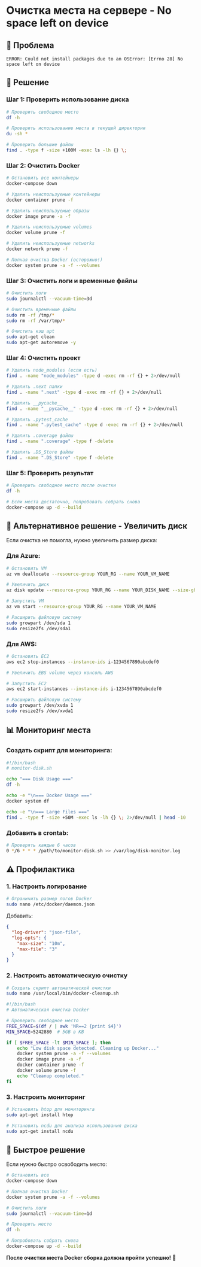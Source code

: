 # Очистка места на сервере - No space left on device

## 🐛 Проблема
```
ERROR: Could not install packages due to an OSError: [Errno 28] No space left on device
```

## 🔧 Решение

### Шаг 1: Проверить использование диска
```bash
# Проверить свободное место
df -h

# Проверить использование места в текущей директории
du -sh *

# Проверить большие файлы
find . -type f -size +100M -exec ls -lh {} \;
```

### Шаг 2: Очистить Docker
```bash
# Остановить все контейнеры
docker-compose down

# Удалить неиспользуемые контейнеры
docker container prune -f

# Удалить неиспользуемые образы
docker image prune -a -f

# Удалить неиспользуемые volumes
docker volume prune -f

# Удалить неиспользуемые networks
docker network prune -f

# Полная очистка Docker (осторожно!)
docker system prune -a -f --volumes
```

### Шаг 3: Очистить логи и временные файлы
```bash
# Очистить логи
sudo journalctl --vacuum-time=3d

# Очистить временные файлы
sudo rm -rf /tmp/*
sudo rm -rf /var/tmp/*

# Очистить кэш apt
sudo apt-get clean
sudo apt-get autoremove -y
```

### Шаг 4: Очистить проект
```bash
# Удалить node_modules (если есть)
find . -name "node_modules" -type d -exec rm -rf {} + 2>/dev/null

# Удалить .next папки
find . -name ".next" -type d -exec rm -rf {} + 2>/dev/null

# Удалить __pycache__
find . -name "__pycache__" -type d -exec rm -rf {} + 2>/dev/null

# Удалить .pytest_cache
find . -name ".pytest_cache" -type d -exec rm -rf {} + 2>/dev/null

# Удалить .coverage файлы
find . -name ".coverage" -type f -delete

# Удалить .DS_Store файлы
find . -name ".DS_Store" -type f -delete
```

### Шаг 5: Проверить результат
```bash
# Проверить свободное место после очистки
df -h

# Если места достаточно, попробовать собрать снова
docker-compose up -d --build
```

## 🚀 Альтернативное решение - Увеличить диск

Если очистка не помогла, нужно увеличить размер диска:

### Для Azure:
```bash
# Остановить VM
az vm deallocate --resource-group YOUR_RG --name YOUR_VM_NAME

# Увеличить диск
az disk update --resource-group YOUR_RG --name YOUR_DISK_NAME --size-gb 50

# Запустить VM
az vm start --resource-group YOUR_RG --name YOUR_VM_NAME

# Расширить файловую систему
sudo growpart /dev/sda 1
sudo resize2fs /dev/sda1
```

### Для AWS:
```bash
# Остановить EC2
aws ec2 stop-instances --instance-ids i-1234567890abcdef0

# Увеличить EBS volume через консоль AWS

# Запустить EC2
aws ec2 start-instances --instance-ids i-1234567890abcdef0

# Расширить файловую систему
sudo growpart /dev/xvda 1
sudo resize2fs /dev/xvda1
```

## 📊 Мониторинг места

### Создать скрипт для мониторинга:
```bash
#!/bin/bash
# monitor-disk.sh

echo "=== Disk Usage ==="
df -h

echo -e "\n=== Docker Usage ==="
docker system df

echo -e "\n=== Large Files ==="
find . -type f -size +50M -exec ls -lh {} \; 2>/dev/null | head -10
```

### Добавить в crontab:
```bash
# Проверять каждые 6 часов
0 */6 * * * /path/to/monitor-disk.sh >> /var/log/disk-monitor.log
```

## ⚠️ Профилактика

### 1. Настроить логирование
```bash
# Ограничить размер логов Docker
sudo nano /etc/docker/daemon.json
```

Добавить:
```json
{
  "log-driver": "json-file",
  "log-opts": {
    "max-size": "10m",
    "max-file": "3"
  }
}
```

### 2. Настроить автоматическую очистку
```bash
# Создать скрипт автоматической очистки
sudo nano /usr/local/bin/docker-cleanup.sh
```

```bash
#!/bin/bash
# Автоматическая очистка Docker

# Проверить свободное место
FREE_SPACE=$(df / | awk 'NR==2 {print $4}')
MIN_SPACE=5242880  # 5GB в KB

if [ $FREE_SPACE -lt $MIN_SPACE ]; then
    echo "Low disk space detected. Cleaning up Docker..."
    docker system prune -a -f --volumes
    docker image prune -a -f
    docker container prune -f
    docker volume prune -f
    echo "Cleanup completed."
fi
```

### 3. Настроить мониторинг
```bash
# Установить htop для мониторинга
sudo apt-get install htop

# Установить ncdu для анализа использования диска
sudo apt-get install ncdu
```

## 🎯 Быстрое решение

Если нужно быстро освободить место:

```bash
# Остановить все
docker-compose down

# Полная очистка Docker
docker system prune -a -f --volumes

# Очистить логи
sudo journalctl --vacuum-time=1d

# Проверить место
df -h

# Попробовать собрать снова
docker-compose up -d --build
```

**После очистки места Docker сборка должна пройти успешно!** 🎉 